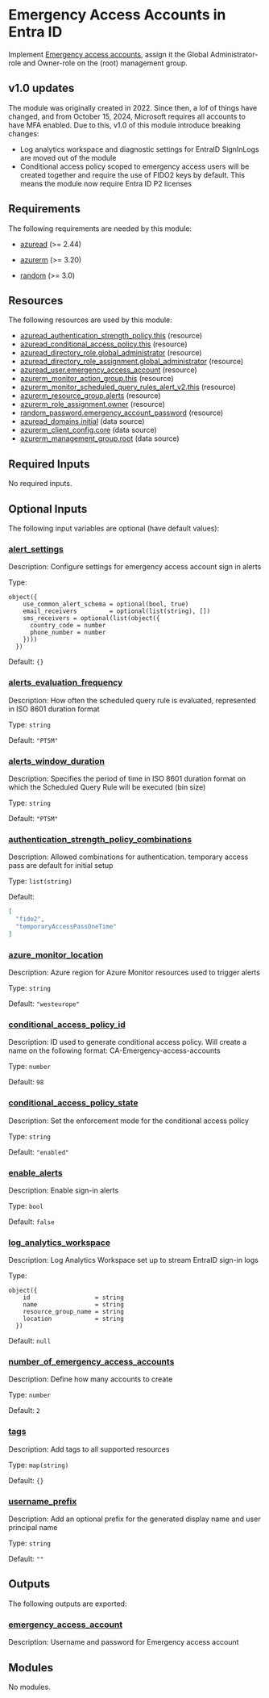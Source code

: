 <!-- BEGIN_TF_DOCS -->
# Emergency Access Accounts in Entra ID

Implement [Emergency access accounts](https://docs.microsoft.com/en-us/azure/active-directory/roles/security-emergency-access), assign it the Global Administrator-role and Owner-role on the (root) management group.

## v1.0 updates

The module was originally created in 2022. Since then, a lof of things have changed, and from October 15, 2024, Microsoft requires all accounts to have MFA enabled. Due to this, v1.0 of this module introduce breaking changes:

- Log analytics workspace and diagnostic settings for EntraID SignInLogs are moved out of the module
- Conditional access policy scoped to emergency access users will be created together and require the use of FIDO2 keys by default. This means the module now require Entra ID P2 licenses

<!-- markdownlint-disable MD033 -->
## Requirements

The following requirements are needed by this module:

- <a name="requirement_azuread"></a> [azuread](#requirement\_azuread) (>= 2.44)

- <a name="requirement_azurerm"></a> [azurerm](#requirement\_azurerm) (>= 3.20)

- <a name="requirement_random"></a> [random](#requirement\_random) (>= 3.0)

## Resources

The following resources are used by this module:

- [azuread_authentication_strength_policy.this](https://registry.terraform.io/providers/hashicorp/azuread/latest/docs/resources/authentication_strength_policy) (resource)
- [azuread_conditional_access_policy.this](https://registry.terraform.io/providers/hashicorp/azuread/latest/docs/resources/conditional_access_policy) (resource)
- [azuread_directory_role.global_administrator](https://registry.terraform.io/providers/hashicorp/azuread/latest/docs/resources/directory_role) (resource)
- [azuread_directory_role_assignment.global_administrator](https://registry.terraform.io/providers/hashicorp/azuread/latest/docs/resources/directory_role_assignment) (resource)
- [azuread_user.emergency_access_account](https://registry.terraform.io/providers/hashicorp/azuread/latest/docs/resources/user) (resource)
- [azurerm_monitor_action_group.this](https://registry.terraform.io/providers/hashicorp/azurerm/latest/docs/resources/monitor_action_group) (resource)
- [azurerm_monitor_scheduled_query_rules_alert_v2.this](https://registry.terraform.io/providers/hashicorp/azurerm/latest/docs/resources/monitor_scheduled_query_rules_alert_v2) (resource)
- [azurerm_resource_group.alerts](https://registry.terraform.io/providers/hashicorp/azurerm/latest/docs/resources/resource_group) (resource)
- [azurerm_role_assignment.owner](https://registry.terraform.io/providers/hashicorp/azurerm/latest/docs/resources/role_assignment) (resource)
- [random_password.emergency_account_password](https://registry.terraform.io/providers/hashicorp/random/latest/docs/resources/password) (resource)
- [azuread_domains.initial](https://registry.terraform.io/providers/hashicorp/azuread/latest/docs/data-sources/domains) (data source)
- [azurerm_client_config.core](https://registry.terraform.io/providers/hashicorp/azurerm/latest/docs/data-sources/client_config) (data source)
- [azurerm_management_group.root](https://registry.terraform.io/providers/hashicorp/azurerm/latest/docs/data-sources/management_group) (data source)

<!-- markdownlint-disable MD013 -->
## Required Inputs

No required inputs.

## Optional Inputs

The following input variables are optional (have default values):

### <a name="input_alert_settings"></a> [alert\_settings](#input\_alert\_settings)

Description: Configure settings for emergency access account sign in alerts

Type:

```hcl
object({
    use_common_alert_schema = optional(bool, true)
    email_receivers         = optional(list(string), [])
    sms_receivers = optional(list(object({
      country_code = number
      phone_number = number
    })))
  })
```

Default: `{}`

### <a name="input_alerts_evaluation_frequency"></a> [alerts\_evaluation\_frequency](#input\_alerts\_evaluation\_frequency)

Description: How often the scheduled query rule is evaluated, represented in ISO 8601 duration format

Type: `string`

Default: `"PT5M"`

### <a name="input_alerts_window_duration"></a> [alerts\_window\_duration](#input\_alerts\_window\_duration)

Description: Specifies the period of time in ISO 8601 duration format on which the Scheduled Query Rule will be executed (bin size)

Type: `string`

Default: `"PT5M"`

### <a name="input_authentication_strength_policy_combinations"></a> [authentication\_strength\_policy\_combinations](#input\_authentication\_strength\_policy\_combinations)

Description: Allowed combinations for authentication. temporary access pass are default for initial setup

Type: `list(string)`

Default:

```json
[
  "fido2",
  "temporaryAccessPassOneTime"
]
```

### <a name="input_azure_monitor_location"></a> [azure\_monitor\_location](#input\_azure\_monitor\_location)

Description: Azure region for Azure Monitor resources used to trigger alerts

Type: `string`

Default: `"westeurope"`

### <a name="input_conditional_access_policy_id"></a> [conditional\_access\_policy\_id](#input\_conditional\_access\_policy\_id)

Description: ID used to generate conditional access policy. Will create a name on the following format: CA<ID>-Emergency-access-accounts

Type: `number`

Default: `98`

### <a name="input_conditional_access_policy_state"></a> [conditional\_access\_policy\_state](#input\_conditional\_access\_policy\_state)

Description: Set the enforcement mode for the conditional access policy

Type: `string`

Default: `"enabled"`

### <a name="input_enable_alerts"></a> [enable\_alerts](#input\_enable\_alerts)

Description: Enable sign-in alerts

Type: `bool`

Default: `false`

### <a name="input_log_analytics_workspace"></a> [log\_analytics\_workspace](#input\_log\_analytics\_workspace)

Description: Log Analytics Workspace set up to stream EntraID sign-in logs

Type:

```hcl
object({
    id                  = string
    name                = string
    resource_group_name = string
    location            = string
  })
```

Default: `null`

### <a name="input_number_of_emergency_access_accounts"></a> [number\_of\_emergency\_access\_accounts](#input\_number\_of\_emergency\_access\_accounts)

Description: Define how many accounts to create

Type: `number`

Default: `2`

### <a name="input_tags"></a> [tags](#input\_tags)

Description: Add tags to all supported resources

Type: `map(string)`

Default: `{}`

### <a name="input_username_prefix"></a> [username\_prefix](#input\_username\_prefix)

Description: Add an optional prefix for the generated display name and user principal name

Type: `string`

Default: `""`

## Outputs

The following outputs are exported:

### <a name="output_emergency_access_account"></a> [emergency\_access\_account](#output\_emergency\_access\_account)

Description: Username and password for Emergency access account

## Modules

No modules.
<!-- END_TF_DOCS -->